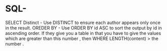# SQL-
SELECT Distinct - Use DISTINCT to ensure each author appears only once in the result.
OREDER BY - Use ORDER BY id ASC to sort the output by id in ascending order.
If they give you a table in that you have to give the values which are greater than this number , then WHERE LENGTH(content) > the number .
